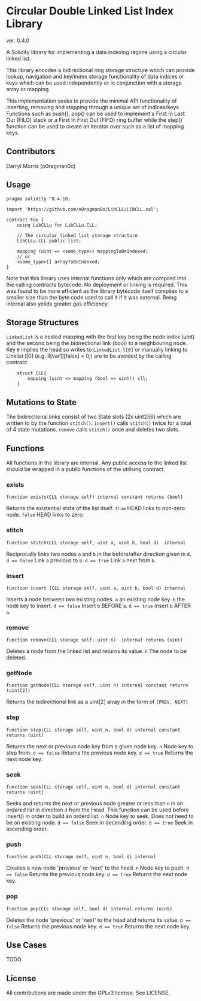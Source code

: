 # Circular Double Linked List Index Library
ver. 0.4.0

A Solidity library for implementing a data indexing regime using a circular linked list.

This library encodes a bidirectional ring storage structure which can provide lookup, navigation and key/index storage functionality of data indices or keys which can be used independently or in conjunction with a storage array or mapping.

This implementation seeks to provide the minimal API functionality of inserting, removing and stepping through a unique set of indices/keys. Functions such as push(), pop() can be used to implement a First In Last Out (FILO) stack or a First In First Out (FIFO) ring buffer while the step() function can be used to create an iterator over such as a list of mapping keys.

## Contributors
Darryl Morris (o0ragman0o)

## Usage
```
pragma solidity ^0.4.10;

import 'https://github.com/o0ragman0o/LibCLL/LibCLL.sol';

contract Foo {
    using LibCLLu for LibCLLu.CLL;

    // The circular linked list storage structure
    LibCLLu.CLL public list;

    mapping (uint => <some_type>) mappingToBeIndexed;
    // or
    <some_type>[] arrayToBeIndexed;
}
```

Note that this library uses internal functions only which are compiled into the calling contracts bytecode. No deployment or linking is required. This was found to be more efficient as the library bytecode itself compiles to a smaller size than the byte code used to call it if it was external. Being internal also yeilds greater gas efficiency.

## Storage Structures

`LinkedList` is a nested mapping with the first key being the node index (uint) and the second being the bidirectional link (bool) to a neighbouring node. Key `0` implies the head so writes to `LinkedList.l[0]` or manually linking to Linklist.l[0] (e.g. ll[var1][false] = 0;) are to be avoided by the calling contract. 

```
    struct CLL{
        mapping (uint => mapping (bool => uint)) cll;
    }
```

## Mutations to State
The bidirectional links consist of two State slots (2x uint256) which are written to by the function `stitch()`.
`insert()` calls `stitch()` twice for a total of 4 state mutations.
`remove` calls `stitch()` once and deletes two slots.

## Functions
All functions in the library are internal. Any public access to the linked list should be wrapped in a public functions of the utilising contract.

### exists
```
function exists(CLL storage self) internal constant returns (bool)
```
Returns the existential state of the list itself.
`true` HEAD links to non-zero node.
`false` HEAD links to zero.

### stitch
```
function stitch(CLL storage self, uint a, uint b, bool d)  internal
```
Reciprocally links two nodes `a` and `b` in the before/after direction given in `d`.
`d == false` Link `a` previous to `b`.
`d == true` Link `a` next from `b`.

### insert
```
function insert (CLL storage self, uint a, uint b, bool d) internal
```
Inserts a node between two existing nodes.
`a` an existing node key.
`b` the node key to insert.
`d == false`  Insert `b` BEFORE `a`. 
`d == true`   Insert `b` AFTER `a`.

### remove
```
function remove(CLL storage self, uint n)  internal returns (uint)
```
Deletes a node from the linked list and returns its value.
`n` The node to be deleted.

### getNode
```
function getNode(CLL storage self, uint n) internal constant returns (uint[2])
```
Returns the bidirectional link as a uint[2] array in the form of `[PREV, NEXT]`

### step
```
function step(CLL storage self, uint n, bool d) internal constant returns (uint)
```
Returns the next or previous node key from a given node key.
`n` Node key to step from.
`d == false` Returns the previous node key.
`d == true` Returns the next node key.

### seek
```
function seek(CLL storage self, uint n, bool d) internal constant returns (uint)
```
Seeks and returns the next or previous node greater or less than `n` in an *ordered list* in direction `d` from the Head.
This function can be used before insert() in order to build an orderd list.
`n` Node key to seek. Does not need to be an existing node.
`d == false` Seek in decending order.
`d == true` Seek in ascending order.

### push
```
function push(CLL storage self, uint n, bool d) internal
```
Creates a new node 'previous' or 'next' to the head.
`n` Node key to push.
`d == false` Returns the previous node key.
`d == true` Returns the next node key.

### pop
```
function pop(CLL storage self, bool d) internal returns (uint)
```
Deletes the node 'previous' or 'next' to the head and returns its value.
`d == false` Returns the previous node key.
`d == true` Returns the next node key.

## Use Cases

TODO

## License
All contributions are made under the GPLv3 license. See LICENSE.